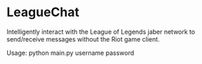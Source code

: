 LeagueChat
=============

Intelligently interact with the League of Legends jaber network to send/receive messages without the Riot game client.

Usage:
    python main.py username password
